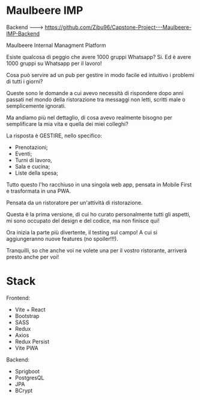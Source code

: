 # Maulbeere IMP

Backend ---> https://github.com/Zibu96/Capstone-Project---Maulbeere-IMP-Backend

Maulbeere Internal Managment Platform

Esiste qualcosa di peggio che avere 1000 gruppi Whatsapp?
Si.
Ed è avere 1000 gruppi su Whatsapp per il lavoro!

Cosa può servire ad un pub per gestire in modo facile ed intuitivo i problemi di tutti i giorni?

Queste sono le domande a cui avevo necessità di rispondere dopo anni passati nel mondo della ristorazione tra messaggi non letti, scritti male o semplicemente ignorati.

Ma andiamo più nel dettaglio, di cosa avevo realmente bisogno per semplificare la mia vita e quella dei miei colleghi?

La risposta è GESTIRE, nello specifico:

- Prenotazioni;
- Eventi;
- Turni di lavoro,
- Sala e cucina;
- Liste della spesa;

Tutto questo l'ho racchiuso in una singola web app, pensata in Mobile First e trasformata in una PWA.

Pensata da un ristoratore per un'attività di ristorazione.

Questa è la prima versione, di cui ho curato personalmente tutti gli aspetti, mi sono occupato del design e del codice, ma non finisce qui!

Ora inizia la parte più divertente, il testing sul campo! A cui si aggiungeranno nuove features (no spoiler!!!).

Tranquilli, so che anche voi ne volete una per il vostro ristorante, arriverà presto anche per voi!

# Stack

Frontend:

- Vite + React
- Bootstrap
- SASS
- Redux
- Axios
- Redux Persist
- Vite PWA

Backend:

- Sprigboot
- PostgresQL
- JPA
- BCrypt
